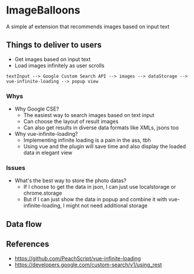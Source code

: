 # ImageBalloons
A simple af extension that recommends images based on input text
## Things to deliver to users
- Get images based on input text
- Load images infinitely as user scrolls
```text
textInput --> Google Custom Search API --> images --> dataStorage --> vue-infinite-loading --> popup view
```
### Whys
- Why Google CSE?
    - The easiest way to search images based on text input
    - Can choose the layout of result images
    - Can also get results in diverse data formats like XMLs, jsons too
- Why vue-infinite-loading?
    - Implementing infinite loading is a pain in the ass, tbh
    - Using vue and the plugin will save time and also display the loaded data in elegant view
### Issues
- What's the best way to store the photo datas? 
    - If I choose to get the data in json, I can just use localstorage or chrome.storage
    - But if I can just show the data in popup and combine it with vue-infinite-loading, I might not need additional storage 

## Data flow
## References
- https://github.com/PeachScript/vue-infinite-loading
- https://developers.google.com/custom-search/v1/using_rest